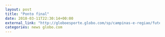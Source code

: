 ```yaml
---
layout: post
title: "Ponto final"
date: 2018-03-11T22:30:14+00:00
external_link: "http://globoesporte.globo.com/sp/campinas-e-regiao/futebol/campeonato-paulista/jogo/11-03-2018/ponte-preta-ferroviaria/"
categories: news globo.com
---
```

